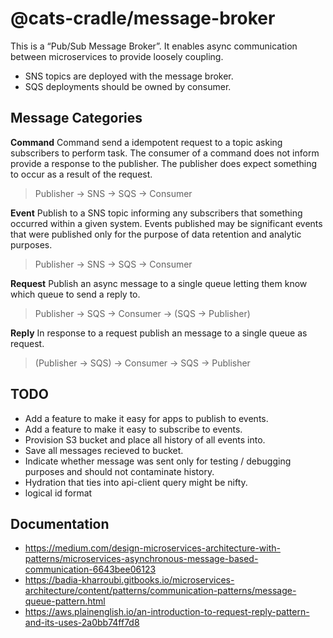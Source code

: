 # @cats-cradle/message-broker

This is a “Pub/Sub Message Broker”. It enables async communication between
microservices to provide loosely coupling.

- SNS topics are deployed with the message broker.
- SQS deployments should be owned by consumer.

## Message Categories

**Command** Command send a idempotent request to a topic asking subscribers to
perform task. The consumer of a command does not inform provide a response to
the publisher. The publisher does expect something to occur as a result of the
request.

> Publisher -> SNS -> SQS -> Consumer

**Event** Publish to a SNS topic informing any subscribers that something
occurred within a given system. Events published may be significant events that
were published only for the purpose of data retention and analytic purposes.

> Publisher -> SNS -> SQS -> Consumer

**Request** Publish an async message to a single queue letting them know which
queue to send a reply to.

> Publisher -> SQS -> Consumer -> (SQS -> Publisher)

**Reply** In response to a request publish an message to a single queue as
request.

> (Publisher -> SQS) -> Consumer -> SQS -> Publisher

## TODO

- Add a feature to make it easy for apps to publish to events.
- Add a feature to make it easy to subscribe to events.
- Provision S3 bucket and place all history of all events into.
- Save all messages recieved to bucket.
- Indicate whether message was sent only for testing / debugging purposes and
  should not contaminate history.
- Hydration that ties into api-client query might be nifty.
- logical id format

## Documentation

- <https://medium.com/design-microservices-architecture-with-patterns/microservices-asynchronous-message-based-communication-6643bee06123>
- <https://badia-kharroubi.gitbooks.io/microservices-architecture/content/patterns/communication-patterns/message-queue-pattern.html>
- <https://aws.plainenglish.io/an-introduction-to-request-reply-pattern-and-its-uses-2a0bb74ff7d8>
